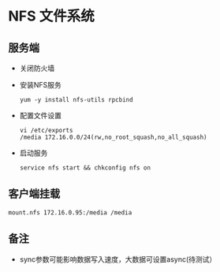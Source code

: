 # NFS 文件系统

## 服务端
* 关闭防火墙

* 安装NFS服务

      yum -y install nfs-utils rpcbind
* 配置文件设置

      vi /etc/exports
      /media 172.16.0.0/24(rw,no_root_squash,no_all_squash)
* 启动服务

      service nfs start && chkconfig nfs on


## 客户端挂载

    mount.nfs 172.16.0.95:/media /media

## 备注
* sync参数可能影响数据写入速度，大数据可设置async(待测试）


